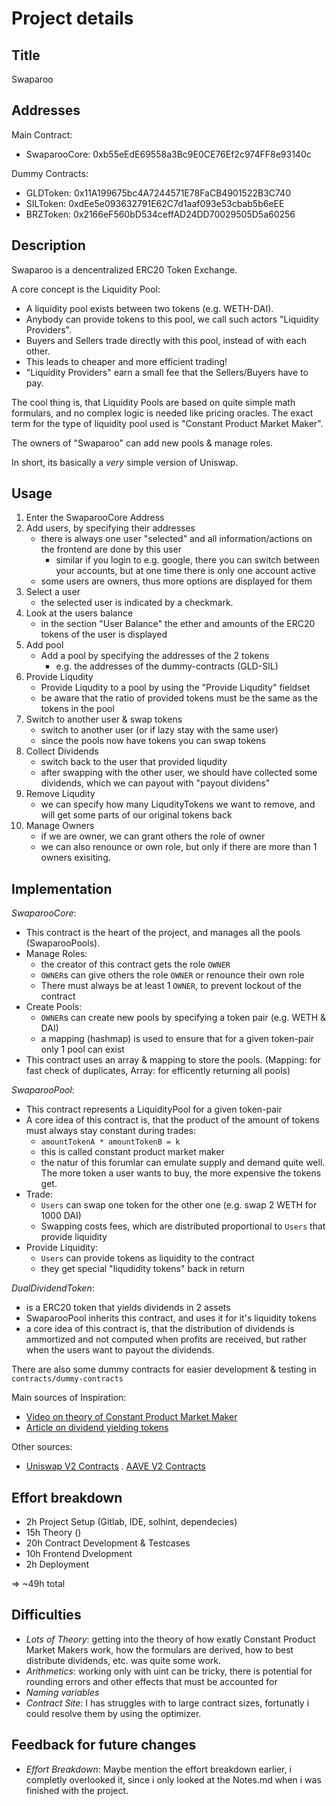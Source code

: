 # Project details

## Title

Swaparoo

## Addresses

Main Contract:

- SwaparooCore: 0xb55eEdE69558a3Bc9E0CE76Ef2c974FF8e93140c

Dummy Contracts:

- GLDToken: 0x11A199675bc4A7244571E78FaCB4901522B3C740
- SILToken: 0xdEe5e093632791E62C7d1aaf093e53cbab5b6eEE
- BRZToken: 0x2166eF560bD534ceffAD24DD70029505D5a60256

## Description

Swaparoo is a dencentralized ERC20 Token Exchange.

A core concept is the Liquidity Pool:
- A liquidity pool exists between two tokens (e.g. WETH-DAI).
- Anybody can provide tokens to this pool, we call such actors "Liquidity Providers".
- Buyers and Sellers trade directly with this pool, instead of with each other.
- This leads to cheaper and more efficient trading!
- "Liquidity Providers" earn a small fee that the Sellers/Buyers have to pay.

The cool thing is, that Liquidity Pools are based on quite simple math formulars, and no complex logic is needed like pricing oracles. The exact term for the type of liquidity pool used is "Constant Product Market Maker".

The owners of "Swaparoo" can add new pools & manage roles.

In short, its basically a *very* simple version of Uniswap.

## Usage

1. Enter the SwaparooCore Address
2. Add users, by specifying their addresses
    - there is always one user "selected" and all information/actions on the frontend are done by this user
        - similar if you login to e.g. google, there you can switch between your accounts, but at one time there is only one account active
    - some users are owners, thus more options are displayed for them
3. Select a user
    - the selected user is indicated by a checkmark.
4. Look at the users balance
    - in the section "User Balance" the ether and amounts of the ERC20 tokens of the user is displayed
5. Add pool
    - Add a pool by specifying the addresses of the 2 tokens
        - e.g. the addresses of the dummy-contracts (GLD-SIL)
6. Provide Liqudity
    - Provide Liqudity to a pool by using the "Provide Liqudity" fieldset
    - be aware that the ratio of provided tokens must be the same as the tokens in the pool
7. Switch to another user & swap tokens
    - switch to another user (or if lazy stay with the same user)
    - since the pools now have tokens you can swap tokens
8. Collect Dividends
    - switch back to the user that provided liqudity
    - after swapping with the other user, we should have collected some dividends, which we can payout with "payout dividens"
9. Remove Liqudity
    - we can specify how many LiqudityTokens we want to remove, and will get some parts of our original tokens back
10. Manage Owners
    - if we are owner, we can grant others the role of owner
    - we can also renounce or own role, but only if there are more than 1 owners exisiting.

## Implementation

*SwaparooCore*:
- This contract is the heart of the project, and manages all the pools (SwaparooPools).
- Manage Roles:
    - the creator of this contract gets the role `OWNER`
    - `OWNER`s can give others the role `OWNER` or renounce their own role
    - There must always be at least 1 `OWNER`, to prevent lockout of the contract
- Create Pools:
    - `OWNER`s can create new pools by specifying a token pair (e.g. WETH & DAI)
    - a mapping (hashmap) is used to ensure that for a given token-pair only 1 pool can exist
- This contract uses an array & mapping to store the pools. (Mapping: for fast check of duplicates, Array: for efficently returning all pools)

*SwaparooPool*:
- This contract represents a LiquidityPool for a given token-pair
- A core idea of this contract is, that the product of the amount of tokens must always stay constant during trades:
    - `amountTokenA * amountTokenB = k`
    - this is called constant product market maker
    - the natur of this forumlar can emulate supply and demand quite well. The more token a user wants to buy, the more expensive the tokens get.
- Trade:
    - `Users` can swap one token for the other one (e.g. swap 2 WETH for 1000 DAI)
    - Swapping costs fees, which are distributed proportional to `Users` that provide liquidity 
- Provide Liquidity:
    - `Users` can provide tokens as liquidity to the contract
   	- they get special "liqudidity tokens" back in return
    
*DualDividendToken*:
- is a ERC20 token that yields dividends in 2 assets
- SwaparooPool inherits this contract, and uses it for it's liquidity tokens 
- a core idea of this contract is, that the distribution of dividends is ammortized and not computed when profits are received, but rather when the users want to payout the dividends.

There are also some dummy contracts for easier development & testing in `contracts/dummy-contracts`

Main sources of Inspiration:

- [Video on theory of Constant Product Market Maker](https://www.youtube.com/watch?v=QNPyFs8Wybk)
- [Article on dividend yielding tokens](https://weka.medium.com/dividend-bearing-tokens-on-ethereum-42d01c710657)

Other sources:

- [Uniswap V2 Contracts](https://github.com/Uniswap/v2-core/tree/master/contracts)
. [AAVE V2 Contracts](https://github.com/aave/protocol-v2/blob/master/contracts/protocol/lendingpool/LendingPool.sol)

## Effort breakdown

- 2h Project Setup (Gitlab, IDE, solhint, dependecies)
- 15h Theory ()
- 20h Contract Development & Testcases
- 10h Frontend Dvelopment
- 2h Deployment

=> ~49h total

## Difficulties

- *Lots of Theory*: getting into the theory of how exatly Constant Product Market Makers work, how the formulars are derived, how to best distribute dividends, etc. was quite some work.
- *Arithmetics*: working only with uint can be tricky, there is potential for rounding errors and other effects that must be accounted for
- *Naming variables*
- *Contract Site*: I has struggles with to large contract sizes, fortunatly i could resolve them by using the optimizer.

## Feedback for future changes

- *Effort Breakdown*: Maybe mention the effort breakdown earlier, i completly overlooked it, since i only looked at the Notes.md when i was finished with the project.
